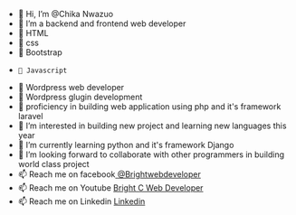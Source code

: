 - 👋 Hi, I’m @Chika Nwazuo
- 🌱 I’m a backend and frontend web developer
- 🌱 HTML
- 🌱 css
- 🌱 Bootstrap
-     🌱 Javascript
- 🌱 Wordpress web developer
- 🌱 Wordpress glugin development
- 🌱 proficiency in building web application using php and it's framework laravel
- 👀 I’m interested in building new project  and learning new languages this year
- 🌱 I’m currently learning python and it's framework Django
- 💞️ I’m looking forward to collaborate with other programmers in building world class project
- 📫 Reach me on facebook<a href="https://web.facebook.com/Brightwebdeveloper"> @Brightwebdeveloper</a>
- 📫 Reach me on Youtube <a href="https://www.youtube.com/channel/UCfyW4G1rAZdxfRggYWGbHvg">Bright C Web Developer</a>
- 📫 Reach me on Linkedin <a href="https://www.linkedin.com/in/chika-nwazuo-8b43b811b/">Linkedin</a>

<!---
Bright11/Bright11 is a ✨ special ✨ repository because its `README.md` (this file) appears on your GitHub profile.
You can click the Preview link to take a look at your changes.
--->
